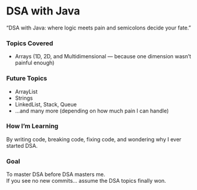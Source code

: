 # DSA with Java

“DSA with Java: where logic meets pain and semicolons decide your fate.”

### Topics Covered
- Arrays (1D, 2D, and Multidimensional — because one dimension wasn’t painful enough)

### Future Topics
- ArrayList  
- Strings  
- LinkedList, Stack, Queue  
- ...and many more (depending on how much pain I can handle)

### How I’m Learning
By writing code, breaking code, fixing code, and wondering why I ever started DSA.

### Goal
To master DSA before DSA masters me.  
If you see no new commits... assume the DSA topics finally won.
